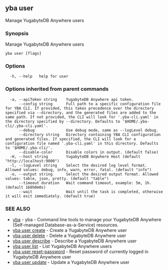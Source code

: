 ## yba user

Manage YugabyteDB Anywhere users

### Synopsis

Manage YugabyteDB Anywhere users

```
yba user [flags]
```

### Options

```
  -h, --help   help for user
```

### Options inherited from parent commands

```
  -a, --apiToken string    YugabyteDB Anywhere api token.
      --config string      Full path to a specific configuration file for YBA CLI. If provided, this takes precedence over the directory specified via --directory, and the generated files are added to the same path. If not provided, the CLI will look for '.yba-cli.yaml' in the directory specified by --directory. Defaults to '$HOME/.yba-cli/.yba-cli.yaml'.
      --debug              Use debug mode, same as --logLevel debug.
      --directory string   Directory containing YBA CLI configuration and generated files. If specified, the CLI will look for a configuration file named '.yba-cli.yaml' in this directory. Defaults to '$HOME/.yba-cli/'.
      --disable-color      Disable colors in output. (default false)
  -H, --host string        YugabyteDB Anywhere Host (default "http://localhost:9000")
  -l, --logLevel string    Select the desired log level format. Allowed values: debug, info, warn, error, fatal. (default "info")
  -o, --output string      Select the desired output format. Allowed values: table, json, pretty. (default "table")
      --timeout duration   Wait command timeout, example: 5m, 1h. (default 168h0m0s)
      --wait               Wait until the task is completed, otherwise it will exit immediately. (default true)
```

### SEE ALSO

* [yba](yba.md)	 - yba - Command line tools to manage your YugabyteDB Anywhere (Self-managed Database-as-a-Service) resources.
* [yba user create](yba_user_create.md)	 - Create a YugabyteDB Anywhere user
* [yba user delete](yba_user_delete.md)	 - Delete a YugabyteDB Anywhere user
* [yba user describe](yba_user_describe.md)	 - Describe a YugabyteDB Anywhere user
* [yba user list](yba_user_list.md)	 - List YugabyteDB Anywhere users
* [yba user reset-password](yba_user_reset-password.md)	 - Reset password of currently logged in YugabyteDB Anywhere user
* [yba user update](yba_user_update.md)	 - Update a YugabyteDB Anywhere user

